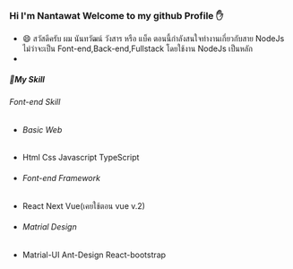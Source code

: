 ### Hi I'm Nantawat Welcome to my github Profile :hand:
- 😄 สวัสดีครับ ผม นันทวัฒน์ วังสาร หรือ แบ็ค ตอนนี้กำลังสนใจทำงานเกี่ยวกับสาย NodeJs ไม่ว่าจะเป็น Font-end,Back-end,Fullstack โดยใช้งาน NodeJs เป็นหลัก
- 
##### :raising_hand:My Skill
###### Font-end Skill
- ###### Basic Web
- Html Css Javascript TypeScript
- ###### Font-end Framework
- React Next Vue(เคยใช้ตอน vue v.2)
- ###### Matrial Design
- Matrial-UI Ant-Design React-bootstrap 

<!--
**backza20za/backza20za** is a ✨ _special_ ✨ repository because its `README.md` (this file) appears on your GitHub profile.

Here are some ideas to get you started:

- 🔭 I’m currently working on ...
- 🌱 I’m currently learning ...
- 👯 I’m looking to collaborate on ...
- 🤔 I’m looking for help with ...
- 💬 Ask me about ...
- 📫 How to reach me: ...
- 😄 Pronouns: ...
- ⚡ Fun fact: ...
-->
